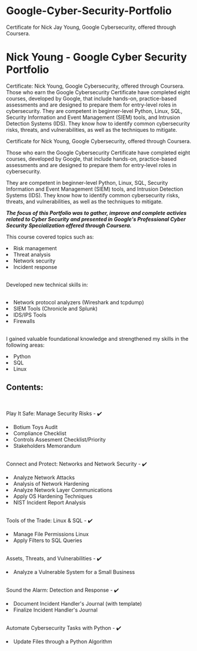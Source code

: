 # Google-Cyber-Security-Portfolio
Certificate for Nick Jay Young, Google Cybersecurity, offered through Coursera.
# Nick Young - Google Cyber Security Portfolio

Certificate:
Nick Young, Google Cybersecurity, offered through Coursera. Those who earn the Google Cybersecurity Certificate have completed eight courses, developed by Google, that include hands-on, practice-based assessments and are designed to prepare them for entry-level roles in cybersecurity. They are competent in beginner-level Python, Linux, SQL, Security Information and Event Management (SIEM) tools, and Intrusion Detection Systems (IDS). They know how to identify common cybersecurity risks, threats, and vulnerabilities, as well as the techniques to mitigate.


Certificate for Nick Young, Google Cybersecurity, offered through Coursera. 

Those who earn the Google Cybersecurity Certificate have completed eight courses, developed by Google, that include hands-on, practice-based assessments and are designed to prepare them for entry-level roles in cybersecurity. 

They are competent in beginner-level Python, Linux, SQL, Security Information and Event Management (SIEM) tools, and Intrusion Detection Systems (IDS). They know how to identify common cybersecurity risks, threats, and vulnerabilities, as well as the techniques to mitigate.

***The focus of this Portfolio was to gather, improve and complete activies related to Cyber Security and presented in Google's Professional Cyber Security Specialization offered through Coursera.*** 

This course covered topics such as:

<li>Risk management</li>
<li>Threat analysis</li>
<li>Network security</li>
<li>Incident response</li>

<br>

Developed new technical skills in:

<br>

<li>Network protocol analyzers (Wireshark and tcpdump)</li>
<li>SIEM Tools (Chronicle and Splunk)</li>
<li>IDS/IPS Tools</li>
<li>Firewalls</li>

<br>

I gained valuable foundational knowledge and strengthened my skills in the following areas:

<li>Python</li>
<li>SQL</li>
<li>Linux</li>

<h2>Contents:</h2>

<br>

Play It Safe: Manage Security Risks - ✔️
  <li>Botium Toys Audit</li>
  <li>Compliance Checklist</li>
  <li>Controls Assesment Checklist/Priority</li>
  <li>Stakeholders Memorandum</li>
  
<br>

Connect and Protect: Networks and Network Security - ✔️
  <li>Analyze Network Attacks</li>
  <li>Analysis of Network Hardening</li>
  <li>Analyze Network Layer Communications</li>
  <li>Apply OS Hardening Techniques</li>
  <li>NIST Incident Report Analysis</li>
  
<br>

Tools of the Trade: Linux & SQL - ✔️
  <li>Manage File Permissions Linux</li>
  <li>Apply Filters to SQL Queries</li>
  
<br>

Assets, Threats, and Vulnerabilities - ✔️
  <li>Analyze a Vulnerable System for a Small Business</li>

<br>

Sound the Alarm: Detection and Response - ✔️
<li>Document Incident Handler's Journal (with template)</li>
<li>Finalize Incident Handler's Journal</li>

<br>

Automate Cybersecurity Tasks with Python - ✔️
<li>Update Files through a Python Algorithm</li>
